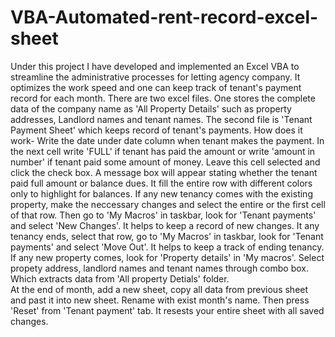 # VBA-Automated-rent-record-excel-sheet
Under this project I have developed and implemented an Excel VBA to streamline the administrative processes for letting agency company.
It optimizes the work speed and one can keep track of tenant's payment record for each month. 
There are two excel files. One stores the complete data of the company name as 'All Property Details' such as property addresses, Landlord names and tenant names. The second file is 'Tenant Payment Sheet' which keeps record of tenant's payments.
How does it work-
Write the date under date column when tenant makes the payment. In the next cell write 'FULL' if tenant has paid the amount or write 'amount in number' if tenant paid some amount of money. Leave this cell selected and click the check box. A message box will appear stating whether the tenant paid full amount or balance dues. It fill the entire row with different colors only to highlight for balances.
If any new tenancy comes with the existing property, make the neccessary changes and select the entire or the first cell of that row. Then go to 'My Macros' in taskbar, look for 'Tenant payments' and select 'New Changes'. It helps to keep a record of new changes.
It any tenancy ends, select that row, go to 'My Macros' in taskbar, look for 'Tenant payments' and select 'Move Out'. It helps to keep a track of ending tenancy.
If any new property comes, look for 'Property details' in 'My macros'. Select propety address, landlord names and tenant names through combo box. Which extracts data from 'All property Detials' folder.  
At the end of month, add a new sheet, copy all data from previous sheet and past it into new sheet. Rename with exist month's name. Then press 'Reset' from 'Tenant payment' tab. It resests your entire sheet with all saved changes.
